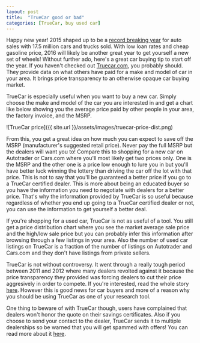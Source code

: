 ```yaml
---
layout: post
title:  "TrueCar good or bad"
categories: [TrueCar, buy used car]
---
```

Happy new year!  2015 shaped up to be a [record breaking year][forbes] for auto sales with 17.5 million cars and trucks sold.  With low loan rates and cheap gasoline price, 2016 will likely be another great year to get yourself a new set of wheels!  Without further ado, here's a great car buying tip to start off the year.  If you haven't checked out [Truecar.com][truecar], you probably should.  They provide data on what others have paid for a make and model of car in your area.  It brings price transparency to an otherwise opaque car buying market.  

TrueCar is especially useful when you want to buy a new car.  Simply choose the make and model of the car you are interested in and get a chart like below showing you the average price paid by other people in your area, the factory invoice, and the MSRP.

![TrueCar price]({{ site.url }}/assets/images/truecar-price-dist.png)

From this, you get a great idea on how much you can expect to save off the MSRP (manufacturer's suggested retail price).  Never pay the full MSRP but the dealers will want you to!  Compare this to shopping for a new car on Autotrader or Cars.com where you'll most likely get two prices only.  One is the MSRP and the other one is a price low enough to lure you in but you'll have better luck winning the lottery than driving the car off the lot with that price.  This is not to say that you'll be guaranteed a better price if you go to a TrueCar certified dealer.  This is more about being an educated buyer so you have the information you need to negotiate with dealers for a better price.  That's why the information provided by TrueCar is so useful because regardless of whether you end up going to a TrueCar certified dealer or not, you can use the information to get yourself a better deal.

If you're shopping for a used car, TrueCar is not as useful of a tool.  You still get a price distribution chart where you see the market average sale price and the high/low sale price but you can probably infer this information after browsing through a few listings in your area.  Also the number of used car listings on TrueCar is a fraction of the number of listings on Autotrader and Cars.com and they don't have listings from private sellers.

TrueCar is not without controversy.  It went through a really tough period between 2011 and 2012 where many dealers revolted against it because the price transparency they provided was forcing dealers to cut their price aggresively in order to compete.  If you're interested, read the whole story [here][slate].  However this is good news for car buyers and more of a reason why you should be using TrueCar as one of your research tool.  

One thing to beware of with TrueCar though, users have complained that dealers won't honor the quote on their savings certificates.  Also if you choose to send your contact to the dealer, TrueCar sends it to multiple dealerships so be warned that you will get spammed with offers!  You can read more about it [here][jalopnik].


[truecar]: https://www.truecar.com/
[jalopnik]: http://thegarage.jalopnik.com/the-truth-about-truecar-savings-1559397086
[slate]: http://www.slate.com/articles/business/moneybox/2014/11/truecar_the_battle_between_car_dealers_and_a_disruptor_offers_lessons_about.html
[forbes]: http://www.forbes.com/sites/jimhenry/2015/12/31/u-s-auto-sales-look-record-breaking-in-2015/